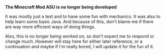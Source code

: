 **The Minecraft Mod ASU is no longer being developed**

It was mostly just a test and to have some fun with mechanics. It was also to help learn some basic Java. And because of this, don't blame me if there are way more efficient ways of doing things.

Also, this is no longer being worked on, so don't expect me to respond or change much. However will stay here for either later reference, or a continuation and maybe if i'm really bored, I will update it for the fun of it.